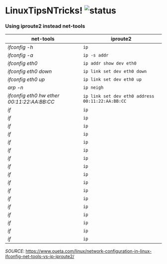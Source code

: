 # LinuxTipsNTricks! ![status](https://img.shields.io/readthedocs/pip.svg)
### Using iproute2 instead net-tools

| net-tools | iproute2 |
| --- | --- |
| *ifconfig -h* | `ip` |
| *ifconfig -a* | `ip -s addr` |
| *ifconfig eth0* | `ip addr show dev eth0` |
| *ifconfig eth0 down* | `ip link set dev eth0 down` |
| *ifconfig eth0 up* | `ip link set dev eth0 up` |
| *arp -n* | `ip neigh` |
| *ifconfig eth0 hw ether 00:11:22:AA:BB:CC* | `ip link set dev eth0 address 00:11:22:AA:BB:CC` |
| *if* | `ip` |
| *if* | `ip` |
| *if* | `ip` |
| *if* | `ip` |
| *if* | `ip` |
| *if* | `ip` |
| *if* | `ip` |
| *if* | `ip` |
| *if* | `ip` |
| *if* | `ip` |
| *if* | `ip` |
| *if* | `ip` |
| *if* | `ip` |
| *if* | `ip` |
| *if* | `ip` |
| *if* | `ip` |
| *if* | `ip` |

*SOURCE*: https://www.oueta.com/linux/network-configuration-in-linux-ifconfig-net-tools-vs-ip-iproute2/
